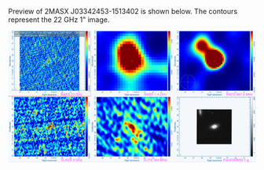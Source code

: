 Preview of 2MASX J03342453-1513402 is shown below. The contours represent the 22 GHz 1" image. 

![2MASXJ03342453-1513402.png](2MASXJ03342453-1513402.png "2MASXJ03342453-1513402")

